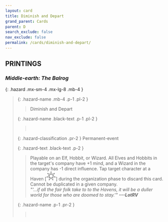 ```yaml
---
layout: card
title: Diminish and Depart
grand_parent: Cards
parent: D
search_exclude: false
nav_exclude: false
permalink: /cards/diminish-and-depart/
---
```


## PRINTINGS


### _Middle-earth: The Balrog_

{: .hazard .mx-sm-4 .mx-lg-8 .mb-4 }
> {: .hazard-name .mb-4 .p-1 .pl-2 }
> > <div class="hazard-mp"></div>
> > <div class="card-name">Diminish and Depart</div>
>
> {: .hazard-name .black-text .p-1 .pl-2 }
> > &nbsp;
>
> {: .hazard-classification .pr-2 }
> Permanent-event
>
> {: .hazard-text .black-text .p-2 }
> > Playable on an Elf, Hobbit, or Wizard. All Elves and Hobbits in the target's company have +1 mind, and a Wizard in the company has -1 direct influence. Tap target character at a Haven \[![](/assets/images/free-haven.svg)] during the organization phase to discard this card. Cannot be duplicated in a given company. <br>_"'...if all the fair folk take to to the Havens, it will be a duller world for those who are doomed to stay.'"_ ***---LotRV*** 
>
> {: .hazard-name .p-1 .pr-2 }
> > <div class="card-shield"></div>
> > <div class="card-corruption">&nbsp;</div>
